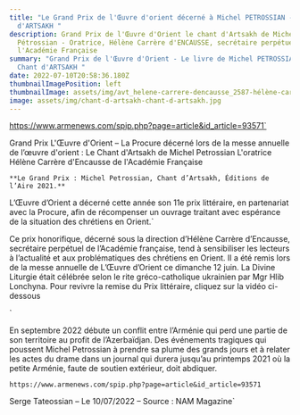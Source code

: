 ```yaml
---
title: "Le Grand Prix de l'Œuvre d'orient décerné à Michel PETROSSIAN - Le chant
  d'ARTSAKH "
description: Grand Prix de l'Œuvre d'Orient le chant d'Artsakh de Michel
  Pétrossian - Oratrice, Hélène Carrère d'ENCAUSSE, secrétaire perpétuelle de
  l'Académie Française
summary: "Grand Prix de l'Œuvre d'Orient - Le livre de Michel PETROSSIAN : Le
  Chant d'ARTSAKH "
date: 2022-07-10T20:58:36.180Z
thumbnailImagePosition: left
thumbnailImage: assets/img/avt_helene-carrere-dencausse_2587-hélène-carrère-d-encausse.jpg
image: assets/img/chant-d-artsakh-chant-d-artsakh.jpg
---
```

https://www.armenews.com/spip.php?page=article&id_article=93571`

Grand Prix L'Œuvre d'Orient – La Procure décerné lors de la messe annuelle de l’œuvre d'orient : Le Chant d'Artsakh de Michel Petrossian
L'oratrice Hélène Carrère d'Encausse de l'Académie Française

`**Le Grand Prix : Michel Petrossian, Chant d’Artsakh, Éditions de l’Aire 2021.**`

L’Œuvre d’Orient a décerné cette année son 11e prix littéraire, en partenariat avec la Procure, afin de récompenser un ouvrage traitant avec espérance de la situation des chrétiens en Orient.`

Ce prix honorifique, décerné sous la direction d’Hélène Carrère d’Encausse, secrétaire perpétuel de l’Académie française, tend à sensibiliser les lecteurs à l’actualité et aux problématiques des chrétiens en Orient. Il a été remis lors de la messe annuelle de L’Œuvre d’Orient ce dimanche 12 juin. La Divine Liturgie était célébrée selon le rite gréco-catholique ukrainien par Mgr Hlib Lonchyna. Pour revivre la remise du Prix littéraire, cliquez sur la vidéo ci-dessous

`

En septembre 2022 débute un conflit entre l’Arménie qui perd une partie de son territoire au profit de l’Azerbaïdjan. Des événements tragiques qui poussent Michel Petrossian à prendre sa plume des grands jours et à relater les actes du drame dans un journal qui durera jusqu’au printemps 2021 où la petite Arménie, faute de soutien extérieur, doit abdiquer.


`https://www.armenews.com/spip.php?page=article&id_article=93571`

Serge Tateossian – Le 10/07/2022 – Source : NAM Magazine`